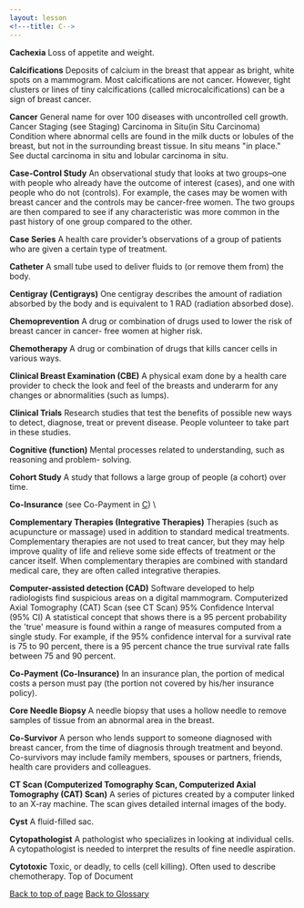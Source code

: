 ```yaml
---
layout: lesson
<!---title: C-->
---
```


<a name="top"></a>

**Cachexia** 
Loss of appetite and weight.

**Calcifications** 
Deposits of calcium in the breast that appear as bright, white spots on a mammogram. Most calcifications are not cancer. However, tight clusters or lines of tiny calcifications (called microcalcifications) can be a sign of breast cancer.

**Cancer** 
General name for over 100 diseases with uncontrolled cell growth.
Cancer Staging (see Staging) Carcinoma in Situ(in Situ Carcinoma)
Condition where abnormal cells are found in the milk ducts or lobules of the breast, but not in the surrounding breast tissue. In situ means "in place." See ductal carcinoma in situ and lobular carcinoma in situ.
 
**Case-Control Study** 
An observational study that looks at two groups–one with people who already have the outcome of interest (cases), and one with people who do not (controls). For example, the cases may be women with breast cancer and the controls may be cancer-free women. The two groups are then compared to see if any characteristic was more common in the past history of one group compared to the other.

**Case Series** 
A health care provider’s observations of a group of patients who are given a certain type of  treatment.

**Catheter** 
A small tube used to deliver fluids to (or remove them from) the body.

**Centigray  (Centigrays)** 
One centigray describes the amount of radiation absorbed by the body and is equivalent to 1 RAD (radiation absorbed dose).

**Chemoprevention** 
A drug or combination of drugs used to lower the risk of breast cancer in cancer- free women at higher risk.

**Chemotherapy** 
A drug or combination of drugs that kills cancer cells in various ways.

**Clinical Breast Examination (CBE)** 
A physical exam done by a health care provider to check the look and feel of the breasts and underarm for any changes or abnormalities (such as lumps).

**Clinical Trials** 
Research studies that test the benefits of possible new ways to detect, diagnose, treat or prevent disease. People volunteer to take part in these studies.

**Cognitive (function)** 
Mental processes related to understanding, such as reasoning and problem- solving.

**Cohort Study** 
A study that follows a large group of people (a cohort) over time.

**Co-Insurance** (see Co-Payment in [C](/{{page.root}}/myhthelperEduContent/C/index.html)) \
 
**Complementary Therapies (Integrative Therapies)** 
Therapies (such as acupuncture or massage) used in addition to standard medical treatments. Complementary therapies are not used to treat cancer, but they may help improve quality of life and relieve some side effects of treatment or the cancer itself. When complementary therapies are combined with standard medical care, they are often called integrative therapies.

**Computer-assisted detection (CAD)** 
Software developed to help radiologists find suspicious areas on a digital mammogram.
Computerized Axial Tomography (CAT) Scan (see CT Scan) 95% Confidence Interval (95% CI)
A statistical concept that shows there is a 95 percent probability the 'true' measure is found within a range of measures computed from a single study. For example, if the 95% confidence interval for a survival rate is 75 to 90 percent, there is a 95 percent chance the true survival rate falls between 75 and 90 percent.

**Co-Payment (Co-Insurance)** 
In an insurance plan, the portion of medical costs a person must pay (the portion not covered by his/her insurance policy).

**Core Needle Biopsy** 
A needle biopsy that uses a hollow needle to remove samples of tissue from an abnormal area in the breast.

**Co-Survivor** 
A person who lends support to someone diagnosed with breast cancer, from the time of diagnosis through treatment and beyond. Co-survivors may include family members, spouses or partners, friends, health care providers and colleagues.

**CT Scan (Computerized Tomography Scan, Computerized Axial Tomography (CAT) Scan)** 
A series of pictures created by a computer linked to an X-ray machine. The scan gives detailed internal images of the body.

**Cyst** 
A fluid-filled sac.

**Cytopathologist** 
A pathologist who specializes in looking at individual cells. A cytopathologist is needed to interpret the results of fine needle aspiration.

**Cytotoxic** 
Toxic, or deadly, to cells (cell killing). Often used to describe chemotherapy. Top of Document

<a href="#top">Back to top of page</a>
<a href="https://scnslabutsa.github.io/myhthelperEduContent/Glossary/index.html">Back to Glossary</a>
